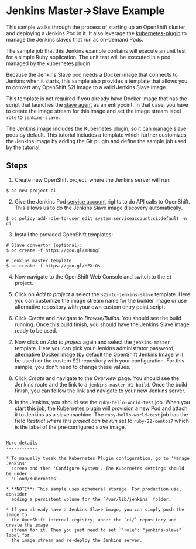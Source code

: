 Jenkins Master->Slave Example
=============================
This sample walks through the process of starting up an OpenShift cluster and deploying a Jenkins Pod in it.
It also leverage the [kubernetes-plugin](https://wiki.jenkins-ci.org/display/JENKINS/Kubernetes+Plugin) to manage
the Jenkins slaves that run as on-demand Pods.

The sample job that this Jenkins example contains will execute an unit test for
a simple Ruby application. The unit test will be executed in a pod managed by
the kubernetes plugin.

Because the Jenkins Slave pod needs a Docker image that connects to Jenkins
when it starts, this sample also provides a template that allows you to convert
any OpenShift S2I image to a valid Jenkins Slave image.

This template is not required if you already have Docker image that has the
script that launches the [slave
agent](https://wiki.jenkins-ci.org/display/JENKINS/Distributed+builds#Distributedbuilds-Launchslaveagentheadlessly)
as an entrypoint. In that case, you have to create the image stream for this
image and set the image stream label `role` to `jenkins-slave`.

The [Jenkins image](https://github.com/openshift/jenkins) includes the
Kubernetes plugin, so it can manage slave pods by default. This tutorial
includes a template which further customizes the Jenkins image by adding the Git
plugin and define the sample job used by the tutorial.

Steps
------
1. Create new OpenShift project, where the Jenkins server will run:
```
$ oc new-project ci
```

2. Give the Jenkins Pod [service account](https://docs.openshift.org/latest/admin_guide/service_accounts.html)
   rights to do API calls to OpenShift.  This allows us to do the Jenkins Slave
   image discovery automatically.
```
$ oc policy add-role-to-user edit system:serviceaccount:ci:default -n ci
```

3. Install the provided OpenShift templates:
```
# Slave convertor (optional):
$ oc create -f https://goo.gl/YROngT

# Jenkins master template:
$ oc create -f https://goo.gl/HPXiOs
```

4. Now navigate to the OpenShift Web Console and switch to the `ci` project.

5. Click on *Add to project* a select the `s2i-to-jenkins-slave` template. Here
   you can customize the image stream name for the builder image or use
   alternative repository with your own custom entry point script.

6. Click *Create* and navigate to *Browse/Builds*. You should see the build
   running. Once this build finish, you should have the Jenkins Slave image
   ready to be used.

7. Now click on *Add to project* again and select the `jenkins-master` template.
   Here you can pick your Jenkins administrator password, alternative Docker
   image (by default the OpenShift Jenkins Image will be used) or the custom S2I
   repository with your configuration. For this sample, you don't need to change
   these values.

8. Click *Create* and navigate to the *Overview* page. You should see the
   Jenkins route and the link to a `jenkins-master #1 build`. Once the build
   finish, you can follow the link and navigate to your new Jenkins server.

9. In the Jenkins, you should see the `ruby-hello-world-test` job. When you
   start this job, the [Kubernetes plugin](https://wiki.jenkins-ci.org/display/JENKINS/Kubernetes+Plugin)
   will provision a new Pod and attach it to Jenkins as a slave machine. The
   `ruby-hello-world-test` job has the field *Restrict where this project can be
   run* set to `ruby-22-centos7` which is the label of the pre-configured slave
   image.
```

More details
------------

* To manually tweak the Kubernetes Plugin configuration, go to 'Manage Jenkins'
  screen and then 'Configure System'. The Kubernetes settings should be under
  'Cloud/Kubernetes'.

* **NOTE**: This sample uses ephemeral storage. For production use, consider
  adding a persistent volume for the `/var/lib/jenkins` folder.

* If you already have a Jenkins Slave image, you can simply push the image to
  the OpenShift internal registry, under the `ci/` repository and create the image
  stream for it. Then you just need to set `"role": "jenkins-slave"` label for
  the image stream and re-deploy the Jenkins server.
